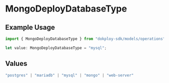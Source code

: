 # MongoDeployDatabaseType

## Example Usage

```typescript
import { MongoDeployDatabaseType } from "dokploy-sdk/models/operations";

let value: MongoDeployDatabaseType = "mysql";
```

## Values

```typescript
"postgres" | "mariadb" | "mysql" | "mongo" | "web-server"
```